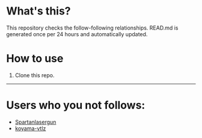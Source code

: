 # What's this?
This repository checks the follow-following relationships.
READ.md is generated once per 24 hours and automatically updated.
# How to use
1. Clone this repo.
 
 --- 
 
 # Users who you not follows: 
  
- [Spartanlasergun](https://github.com/Spartanlasergun/) 
- [koyama-vtlz](https://github.com/koyama-vtlz/) 
